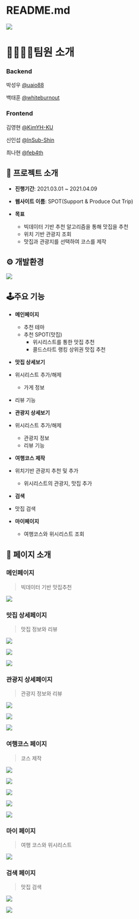 # README.md

<img src="./image/logo.png"></img>

#  **👨‍👨‍👧‍👦팀원 소개**

### Backend

박성우 [@uaio88](https://github.com/uaio88)

백태훈 [@whiteburnout](https://github.com/whiteburnout)

### Frontend

김영현 [@KimYH-KU](https://github.com/KimYH-KU)

신인섭 [@InSub-Shin](https://github.com/InSub-Shin)

최나현 [@feb4th](https://github.com/feb4th)

## 📑 프로젝트 소개

- **진행기간**: 2021.03.01 ~ 2021.04.09

- **웹사이트 이름**: SPOT(Support & Produce Out Trip)

- **목표**
  - 빅데이터 기반 추천 알고리즘을 통해 맛집을 추천
  - 위치 기반 관광지 조회
  - 맛집과 관광지를 선택하여 코스를 제작


## ⚙️ 개발환경

<img src="./image/기술스택.png"></img>

## 🕹️주요 기능

- **메인페이지**
  - 추천 테마
  - 추천 SPOT(맛집)
    - 위시리스트를 통한 맛집 추천
    - 콜드스타트 랭킹 상위권 맛집 추천

- **맛집 상세보기**
- 위시리스트 추가/해제
  - 가게 정보
- 리뷰 기능
  
- **관광지 상세보기**
- 위시리스트 추가/해제
  - 관광지 정보
  - 리뷰 기능
  
- **여행코스 제작**
- 위치기반 관광지 추천 및 추가
  - 위시리스트의 관광지, 맛집 추가

- **검색**
- 맛집 검색
  
- **마이페이지**

  - 여행코스와 위시리스트 조회
  

## 🙈 페이지 소개

### 메인페이지

>빅데이터 기반 맛집추천

<img src="./image/메인.png"></img>

### 맛집 상세페이지

>맛집 정보와 리뷰

<img src="./image/음식점상세정보6.png"></img>

<img src="./image/음식점상세정보9.png"></img>

<img src="./image/음식점상세정보8.png"></img>

### 관광지 상세페이지

>관광지 정보와 리뷰

<img src="./image/관광지상세정보4.png"></img>

<img src="./image/관광지상세정보5.png"></img>

<img src="./image/관광지상세정보6.png"></img>

### 여행코스 페이지

>코스 제작

<img src="./image/지역설정.png"></img>



<img src="./image/코스제작2.png"></img>

<img src="./image/위시리스트.png"></img>

<img src="./image/코스제작6.png"></img>

<img src="./image/코스제작5.png"></img>

### 마이 페이지

>여행 코스와 위시리스트

<img src="./image/코스이력.png"></img>

### 검색 페이지

>맛집 검색

<img src="./image/검색창.png"></img>

<img src="./image/검색결과.png"></img>

